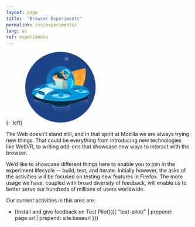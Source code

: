 ```yaml
---
layout: page
title:  "Browser Experiments"
permalink: /es/experiments/
lang: es
ref: experiments
---
```


{: .left}
![image](/asserts/img/test-pilot.png)

The Web doesn’t stand still, and in that spirit at Mozilla we are always trying new things. That could be everything from introducing new technologies like WebVR, to writing add-ons that showcase new ways to interact with the browser.

We’d like to showcase different things here to enable you to join in the experiment lifecycle -- build, test, and iterate. Initially however, the asks of the activities will be focused on testing new features in Firefox. The more usage we have, coupled with broad diversity of feedback, will enable us to better serve our hundreds of millions of users worldwide.

Our current activities in this area are:

* [Install and give feedback on Test Pilot]({{ "test-pilot/" | prepend: page.url | prepend: site.baseurl }})
